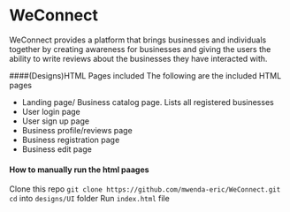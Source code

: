 # WeConnect
WeConnect provides a platform that brings businesses and individuals together by creating awareness for businesses and giving the users the ability to write reviews about the businesses they have interacted with. 

####(Designs)HTML Pages included
The following are the included HTML pages
- Landing page/ Business catalog page. Lists all registered businesses
- User login page
- User sign up page
- Business profile/reviews page
- Business registration page
- Business edit page

#### How to manually run the html paages
Clone this repo `git clone https://github.com/mwenda-eric/WeConnect.git`
`cd` into `designs/UI` folder
Run `index.html` file